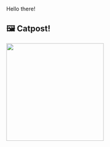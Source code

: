 Hello there!



## 🖼️ Catpost!

<sub>
    <img src="https://cdn2.thecatapi.com/images/ZSV_8HqoS.jpg" height="256">
</sub>

